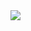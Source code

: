 <a href="https://github.com/AngeloNorelli">
  <img align="center" src="https://github-readme-stats.anuraghazra1.vercel.app/api/top-langs/?username=AngeloNorelli&layout=compact&theme=radical" />
</a>
